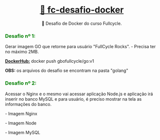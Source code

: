 <h1 align="center">
    <a href="https://fullcycle.com.br/">🔗 fc-desafio-docker</a>
</h1>
<p align="center">🚀 Desafio de Docker do curso Fullcycle.</p>



<h3><strong><span style="color:green">Desafio nº 1:</span></strong></h3>

Gerar imagem GO que retorne para usuário "FullCycle Rocks". 
    - Precisa ter no máximo 2MB.
<p><a href="https://hub.docker.com/repository/docker/gbofullcycle/go"><strong>DockerHub:</strong></a> docker push gbofullcycle/go:v1</p>

<strong>OBS:</strong> os arquivos do desafio se encontram na pasta "golang"

<h3><strong><span style="color:green">Desafio nº 2:</span></strong></h3>

Acessar o Nginx e o mesmo vai acessar aplicação Node.js e aplicação irá inserir no banco MySQL e para usuário, é preciso mostrar na tela as informações do banco.
    <p>- Imagem Nginx</p>
    <p>- Imagem Node</p>
   <p> - Imagem MySQL</p>

